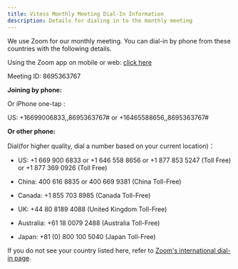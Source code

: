 ```yaml
---
title: Vitess Monthly Meeting Dial-In Information 
description: Details for dialing in to the monthly meeting 
---
```


We use Zoom for our monthly meeting. You can dial-in by phone from these countries with the following details.

Using the Zoom app on mobile or web: [click here](https://zoom.us/my/cncfvitessproject)
 
Meeting ID: 8695363767

**Joining by phone:**

Or iPhone one-tap :

 US: +16699006833,,8695363767# or +16465588656,,8695363767#

**Or other phone:**

Dial(for higher quality, dial a number based on your current location)：

* US: +1 669 900 6833 or +1 646 558 8656 or +1 877 853 5247  (Toll Free) or +1 877 369 0926 (Toll Free)

* China: 400 616 8835 or 400 669 9381 (China Toll-Free)
* Canada: +1 855 703 8985 (Canada Toll-Free)
* UK: +44 80 8189 4088 (United Kingdom Toll-Free)
* Australia: +61 18 0079 2488 (Australia Toll-Free)
* Japan: +81 (0) 800 100 5040 (Japan Toll-Free)

If you do not see your country listed here, refer to [Zoom's international dial-in page](https://zoom.us/zoomconference).

